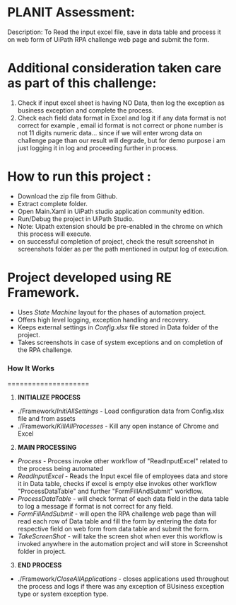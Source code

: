 PLANIT Assessment:
===================

Description: To Read the input excel file, save in data table and process it on web form of UiPath RPA challenge web page and submit the form. 

Additional consideration taken care as part of this challenge:
==============================================================
1) Check if input excel sheet is having NO Data, then log the exception as business exception and complete the process.
2) Check each field data format in Excel and log it if any data format is not correct for example , email id format is not correct or phone number is not 11 digits numeric data... since if we will enter wrong data on challenge page than our result will degrade, but for demo purpose i am just logging it in log and proceeding further in process.

How to run this project :
========================
- Download the zip file from Github.
- Extract complete folder.
- Open Main.Xaml in UiPath studio application community edition.
- Run/Debug the project in UiPath Studio.
- Note: Uipath extension should be pre-enabled in the chrome on which this process will execute.
- on successful completion of project, check the result screenshot in screenshots folder as per the path mentioned in output log of execution.


Project developed using RE Framework.
====================================
* Uses *State Machine* layout for the phases of automation project.
* Offers high level logging, exception handling and recovery.
* Keeps external settings in *Config.xlsx* file stored in Data folder of the project.
* Takes screenshots in case of system exceptions and on completion of the RPA challenge.


### How It Works ###
====================

 1. **INITIALIZE PROCESS**
 + ./Framework/*InitiAllSettings* - Load configuration data from Config.xlsx file and from assets
 + ./Framework/*KillAllProcesses* - Kill any open instance of Chrome and Excel

 2. **MAIN PROCESSING**
 + *Process* - Process invoke other workflow of "ReadInputExcel" related to the process being automated 
 + *ReadInputExcel* - Reads the Input excel file of employees data and store it in Data table, checks if excel is empty else invokes other 
workflow "ProcessDataTable" and further "FormFillAndSubmit" workflow.
 + *ProcessDataTable* - will check format of each data field in the data table to log a message if format is not correct for any field.
 + *FormFillAndSubmit* - will open the RPA challenge web page than will read each row of Data table and fill the form by entering the data for respective field on web form from data table and submit the form.
 + *TakeScreenShot* - will take the screen shot when ever this workflow is invoked anywhere in the automation project and will store in Screenshot folder in project.

 3. **END PROCESS**
 + ./Framework/*CloseAllApplications* - closes applications used throughout the process and logs if there was any exception of BUsiness exception type or system exception type.


